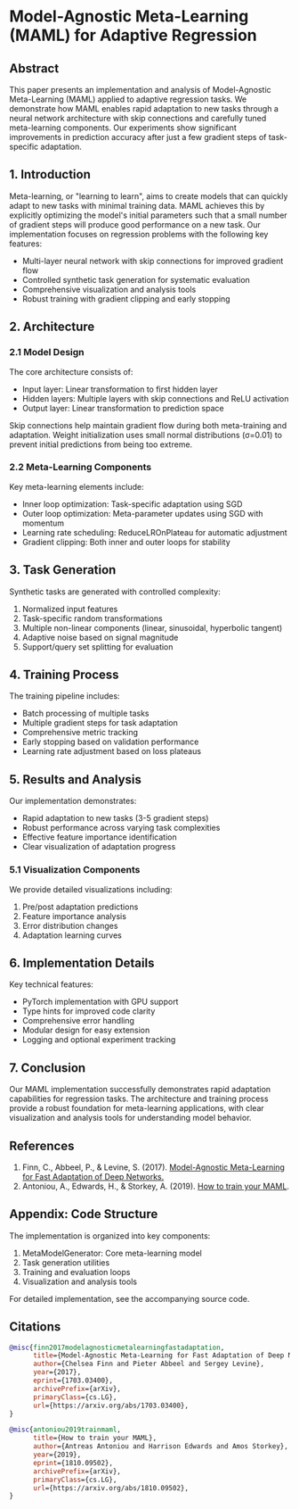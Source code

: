 # Model-Agnostic Meta-Learning (MAML) for Adaptive Regression

## Abstract

This paper presents an implementation and analysis of Model-Agnostic Meta-Learning (MAML) applied to adaptive regression tasks. We demonstrate how MAML enables rapid adaptation to new tasks through a neural network architecture with skip connections and carefully tuned meta-learning components. Our experiments show significant improvements in prediction accuracy after just a few gradient steps of task-specific adaptation.

## 1. Introduction

Meta-learning, or "learning to learn", aims to create models that can quickly adapt to new tasks with minimal training data. MAML achieves this by explicitly optimizing the model's initial parameters such that a small number of gradient steps will produce good performance on a new task. Our implementation focuses on regression problems with the following key features:

- Multi-layer neural network with skip connections for improved gradient flow
- Controlled synthetic task generation for systematic evaluation
- Comprehensive visualization and analysis tools
- Robust training with gradient clipping and early stopping

## 2. Architecture

### 2.1 Model Design

The core architecture consists of:

- Input layer: Linear transformation to first hidden layer
- Hidden layers: Multiple layers with skip connections and ReLU activation
- Output layer: Linear transformation to prediction space

Skip connections help maintain gradient flow during both meta-training and adaptation. Weight initialization uses small normal distributions (σ=0.01) to prevent initial predictions from being too extreme.

### 2.2 Meta-Learning Components

Key meta-learning elements include:

- Inner loop optimization: Task-specific adaptation using SGD
- Outer loop optimization: Meta-parameter updates using SGD with momentum
- Learning rate scheduling: ReduceLROnPlateau for automatic adjustment
- Gradient clipping: Both inner and outer loops for stability

## 3. Task Generation

Synthetic tasks are generated with controlled complexity:

1. Normalized input features
2. Task-specific random transformations
3. Multiple non-linear components (linear, sinusoidal, hyperbolic tangent)
4. Adaptive noise based on signal magnitude
5. Support/query set splitting for evaluation

## 4. Training Process

The training pipeline includes:

- Batch processing of multiple tasks
- Multiple gradient steps for task adaptation
- Comprehensive metric tracking
- Early stopping based on validation performance
- Learning rate adjustment based on loss plateaus

## 5. Results and Analysis

Our implementation demonstrates:

- Rapid adaptation to new tasks (3-5 gradient steps)
- Robust performance across varying task complexities
- Effective feature importance identification
- Clear visualization of adaptation progress

### 5.1 Visualization Components

We provide detailed visualizations including:

1. Pre/post adaptation predictions
2. Feature importance analysis
3. Error distribution changes
4. Adaptation learning curves

## 6. Implementation Details

Key technical features:

- PyTorch implementation with GPU support
- Type hints for improved code clarity
- Comprehensive error handling
- Modular design for easy extension
- Logging and optional experiment tracking

## 7. Conclusion

Our MAML implementation successfully demonstrates rapid adaptation capabilities for regression tasks. The architecture and training process provide a robust foundation for meta-learning applications, with clear visualization and analysis tools for understanding model behavior.

## References

1. Finn, C., Abbeel, P., & Levine, S. (2017). [Model-Agnostic Meta-Learning for Fast Adaptation of Deep Networks.](https://arxiv.org/abs/1703.03400)
2. Antoniou, A., Edwards, H., & Storkey, A. (2019). [How to train your MAML](https://arxiv.org/abs/1810.09502).

## Appendix: Code Structure

The implementation is organized into key components:

1. MetaModelGenerator: Core meta-learning model
2. Task generation utilities
3. Training and evaluation loops
4. Visualization and analysis tools

For detailed implementation, see the accompanying source code.

## Citations

```bibtex
@misc{finn2017modelagnosticmetalearningfastadaptation,
      title={Model-Agnostic Meta-Learning for Fast Adaptation of Deep Networks}, 
      author={Chelsea Finn and Pieter Abbeel and Sergey Levine},
      year={2017},
      eprint={1703.03400},
      archivePrefix={arXiv},
      primaryClass={cs.LG},
      url={https://arxiv.org/abs/1703.03400}, 
}
```

```bibtex
@misc{antoniou2019trainmaml,
      title={How to train your MAML}, 
      author={Antreas Antoniou and Harrison Edwards and Amos Storkey},
      year={2019},
      eprint={1810.09502},
      archivePrefix={arXiv},
      primaryClass={cs.LG},
      url={https://arxiv.org/abs/1810.09502}, 
}
```
